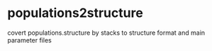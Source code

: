 # populations2structure
covert populations.structure by stacks to structure format and main parameter files

